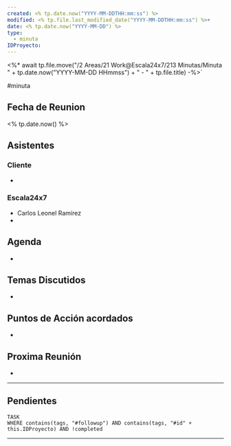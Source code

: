 ```yaml
---
created: <% tp.date.now("YYYY-MM-DDTHH:mm:ss") %>
modified: <% tp.file.last_modified_date("YYYY-MM-DDTHH:mm:ss") %>+
date: <% tp.date.now("YYYY-MM-DD") %>
type:
  - minuta
IDProyecto:
---
```


<%* await tp.file.move("/2 Areas/21 Work@Escala24x7/213 Minutas/Minuta " + tp.date.now("YYYY-MM-DD HHmmss") + " - " + tp.file.title) -%>`

#minuta 

## Fecha de Reunion
<% tp.date.now() %>

## Asistentes

### Cliente
* 
### Escala24x7
- Carlos Leonel Ramírez
-  

## Agenda
* 
## Temas Discutidos
*  

## Puntos de Acción acordados
- 

## Proxima Reunión
*   

--- 
## Pendientes

```dataview
TASK
WHERE contains(tags, "#followup") AND contains(tags, "#id" + this.IDProyecto) AND !completed
```

---
